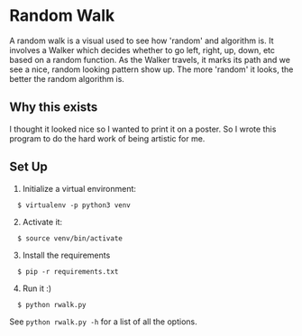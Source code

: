 # Random Walk
A random walk is a visual used to see how 'random' and algorithm is.
It involves a Walker which decides whether to go left, right, up, down, etc based
on a random function. As the Walker travels, it marks its path and we see a nice,
random looking pattern show up. The more 'random' it looks, the better the random
algorithm is.
## Why this exists
I thought it looked nice so I wanted to print it on a poster. So I wrote this program to do the hard work of being artistic for me.

## Set Up
1. Initialize a virtual environment:
```
  $ virtualenv -p python3 venv
```
2. Activate it:
```
  $ source venv/bin/activate
```
3. Install the requirements
```
  $ pip -r requirements.txt
```
4. Run it :)
```
  $ python rwalk.py
```
  See `python rwalk.py -h` for a list of all the options. 
